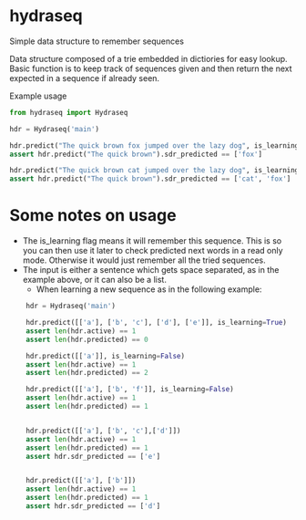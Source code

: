 # hydraseq
Simple data structure to remember sequences

Data structure composed of a trie embedded in dictiories for easy lookup.  Basic function is to keep track of sequences given and then return the next expected in a sequence if already seen.

Example usage
```python
from hydraseq import Hydraseq

hdr = Hydraseq('main')

hdr.predict("The quick brown fox jumped over the lazy dog", is_learning=True)
assert hdr.predict("The quick brown").sdr_predicted == ['fox']

hdr.predict("The quick brown cat jumped over the lazy dog", is_learning=True)
assert hdr.predict("The quick brown").sdr_predicted == ['cat', 'fox']
```

# Some notes on usage
* The is_learning flag means it will remember this sequence.  This is so you can then use it later to check predicted next words in a read only mode.  Otherwise it would just remember all the tried sequences.
* The input is either a sentence which gets space separated, as in the example above, or it can also be a list.
    - When learning a new sequence as in the following example:
    
```python
    hdr = Hydraseq('main')

    hdr.predict([['a'], ['b', 'c'], ['d'], ['e']], is_learning=True)
    assert len(hdr.active) == 1
    assert len(hdr.predicted) == 0

    hdr.predict([['a']], is_learning=False)
    assert len(hdr.active) == 1
    assert len(hdr.predicted) == 2

    hdr.predict([['a'], ['b', 'f']], is_learning=False)
    assert len(hdr.active) == 1
    assert len(hdr.predicted) == 1


    hdr.predict([['a'], ['b', 'c'],['d']])
    assert len(hdr.active) == 1
    assert len(hdr.predicted) == 1
    assert hdr.sdr_predicted == ['e']


    hdr.predict([['a'], ['b']])
    assert len(hdr.active) == 1
    assert len(hdr.predicted) == 1
    assert hdr.sdr_predicted == ['d']
```
